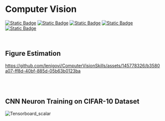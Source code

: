 # Computer Vision

[![Static Badge](https://img.shields.io/badge/CV-1?style=flat-square&label=Image%20Processing%20I&color=EA8FC7)](https://github.com/lenigovi/ComputerVisionSkills/blob/main/1_ImageProcessingBasic.ipynb)
[![Static Badge](https://img.shields.io/badge/CV-2?style=flat-square&label=Image%20Processing%20II&color=EA8FC7)](https://github.com/lenigovi/ComputerVisionSkills/blob/main/2_ImageProcessingAdvanced.ipynb)
[![Static Badge](https://img.shields.io/badge/CV-3?style=flat-square&label=Segmentation&color=EA8FC7)](https://github.com/lenigovi/ComputerVisionSkills/blob/main/3_Segmentation.ipynb)
[![Static Badge](https://img.shields.io/badge/CV-3?style=flat-square&label=Figure%20Estimation&color=EA8FC7)](https://github.com/lenigovi/ComputerVisionSkills/tree/main/Figure%20Estimation)
[![Static Badge](https://img.shields.io/badge/CV-4?style=flat-square&label=CNNs%20and%20Transformers&color=EA8FC7)](https://github.com/lenigovi/ComputerVisionSkills/blob/main/5_DeepLearningforVision.ipynb)

&nbsp;



## Figure Estimation
https://github.com/lenigovi/ComputerVisionSkills/assets/145778326/b3580a07-ff8d-40bf-885d-05b63b0123ba

<br>
<br>

## CNN Neuron Training on CIFAR-10 Dataset
![Tensorboard_scalar](https://github.com/lenigovi/ComputerVisionSkills/assets/145778326/411f076c-3a23-499d-8ac1-114d0e820f17)
